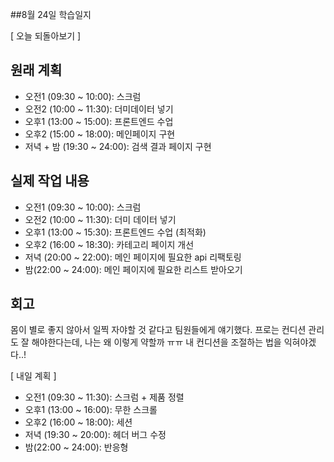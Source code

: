 ##8월 24일 학습일지

[ 오늘 되돌아보기 ]

## 원래 계획

- 오전1 (09:30 ~ 10:00): 스크럼
- 오전2 (10:00 ~ 11:30): 더미데이터 넣기
- 오후1 (13:00 ~ 15:00): 프론트엔드 수업
- 오후2 (15:00 ~ 18:00): 메인페이지 구현
- 저녁 + 밤 (19:30 ~ 24:00): 검색 결과 페이지 구현

## 실제 작업 내용

- 오전1 (09:30 ~ 10:00): 스크럼
- 오전2 (10:00 ~ 11:30): 더미 데이터 넣기
- 오후1 (13:00 ~ 15:30): 프론트엔드 수업 (최적화)
- 오후2 (16:00 ~ 18:30): 카테고리 페이지 개선
- 저녁 (20:00 ~ 22:00): 메인 페이지에 필요한 api 리팩토링
- 밤(22:00 ~ 24:00): 메인 페이지에 필요한 리스트 받아오기

## 회고

몸이 별로 좋지 않아서 일찍 자야할 것 같다고 팀원들에게 얘기했다. 프로는 컨디션 관리도 잘 해야한다는데, 나는 왜 이렇게 약할까 ㅠㅠ 내 컨디션을 조절하는 법을 익혀야겠다..!

[ 내일 계획 ]

- 오전1 (09:30 ~ 11:30): 스크럼 + 제품 정렬
- 오후1 (13:00 ~ 16:00): 무한 스크롤
- 오후2 (16:00 ~ 18:00): 세션
- 저녁 (19:30 ~ 20:00): 헤더 버그 수정
- 밤(22:00 ~ 24:00): 반응형
